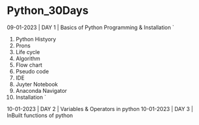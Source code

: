 # Python_30Days

09-01-2023 | DAY 1  | Basics of Python Programming & Installation 
`
1. Python Histyory
2. Prons
3. Life cycle
4. Algorithm
5. Flow chart
6. Pseudo code
7. IDE
8. Juyter Notebook
9. Anaconda Navigator
10. Installation
`

10-01-2023 | DAY 2  | Variables & Operators in python 
10-01-2023 | DAY 3  | InBuilt functions of python
